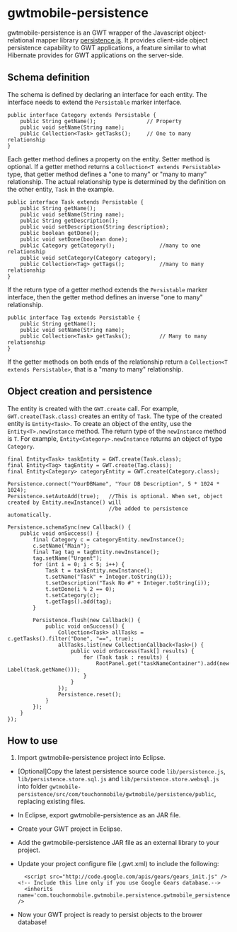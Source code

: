 gwtmobile-persistence
===============

gwtmobile-persistence is an GWT wrapper of the Javascript object-relational mapper library [persistence.js](http://github.com/zefhemel/persistencejs). It provides client-side object persistence capability to GWT applications, a feature similar to what Hibernate provides for GWT applications on the server-side.

Schema definition
-----------------

The schema is defined by declaring an interface for each entity. The interface needs to extend the `Persistable` marker interface.

	public interface Category extends Persistable {
		public String getName();				// Property
		public void setName(String name);
		public Collection<Task> getTasks();		// One to many relationship
	}
 
Each getter method defines a property on the entity. Setter method is optional. If a getter method returns a `Collection<T extends Persistable>` type, that getter method defines a "one to many" or "many to many" relationship. The actual relationship type is determined by the definition on the other entity, `Task` in the example.

	public interface Task extends Persistable {
		public String getName();
		public void setName(String name);
		public String getDescription();
		public void setDescription(String description);
		public boolean getDone();	
		public void setDone(boolean done);
		public Category getCategory();				//many to one relationship
		public void setCategory(Category category);
		public Collection<Tag> getTags();			//many to many relationship	
	}

If the return type of a getter method extends the `Persistable` marker interface, then the getter method defines an inverse "one to many" relationship.

	public interface Tag extends Persistable {
		public String getName();
		public void setName(String name);	
		public Collection<Task> getTasks();			// Many to many relationship
	}

If the getter methods on both ends of the relationship return a `Collection<T extends Persistable>`, that is a "many to many" relationship.

Object creation and persistence
------------------------------

The entity is created with the `GWT.create` call. For example, `GWT.create(Task.class)` creates an entity of `Task`. The type of the created entity is `Entity<Task>`.
To create an object of the entity, use the `Entity<T>.newInstance` method. The return type of the `newInstance` method is `T`. For example, `Entity<Category>.newInstance` returns an object of type `Category`. 
	
	final Entity<Task> taskEntity = GWT.create(Task.class);
	final Entity<Tag> tagEntity = GWT.create(Tag.class);
	final Entity<Category> categoryEntity = GWT.create(Category.class);
	
	Persistence.connect("YourDBName", "Your DB Description", 5 * 1024 * 1024);
	Persistence.setAutoAdd(true);	//This is optional. When set, object created by Entity.newInstance() will
									//be added to persistence automatically.

	Persistence.schemaSync(new Callback() {
		public void onSuccess() {
			final Category c = categoryEntity.newInstance();
			c.setName("Main");
			final Tag tag = tagEntity.newInstance();
			tag.setName("Urgent");
			for (int i = 0; i < 5; i++) {
				Task t = taskEntity.newInstance();
				t.setName("Task" + Integer.toString(i));
				t.setDescription("Task No #" + Integer.toString(i));
				t.setDone(i % 2 == 0);
				t.setCategory(c);
				t.getTags().add(tag);
			}
		
			Persistence.flush(new Callback() {
				public void onSuccess() {
					Collection<Task> allTasks = c.getTasks().filter("Done", "==", true);
					allTasks.list(new CollectionCallback<Task>() {
						public void onSuccess(Task[] results) {
							for (Task task : results) {
								RootPanel.get("taskNameContainer").add(new Label(task.getName()));
							}
						}
					});					
					Persistence.reset();
				}					
			});
		}
	});

How to use
----------

1. Import gwtmobile-persistence project into Eclipse.

* [Optional]Copy the latest persistence source code `lib/persistence.js`, `lib/persistence.store.sql.js` and `lib/persistence.store.websql.js` into folder `gwtmobile-persistence/src/com/touchonmobile/gwtmobile/persistence/public`, replacing existing files.

* In Eclipse, export gwtmobile-persistence as an JAR file.

* Create your GWT project in Eclipse.

* Add the gwtmobile-persistence JAR file as an external library to your project.

* Update your project configure file (.gwt.xml) to include the following:

		<script src="http://code.google.com/apis/gears/gears_init.js" />  <!-- Include this line only if you use Google Gears database.-->
		<inherits name='com.touchonmobile.gwtmobile.persistence.gwtmobile_persistence' />
  
* Now your GWT project is ready to persist objects to the brower database!
 
